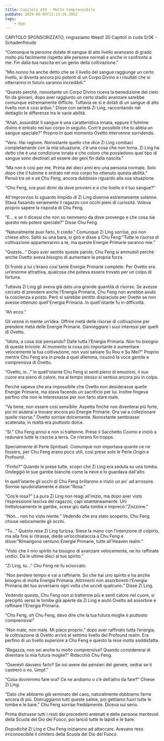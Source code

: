 ```yaml
---
title: Capitolo 429 - Molto Comprensibile
pubDate: 2024-06-09T11:13:16.395Z
tags:
    - mga
---
```

                
CAPITOLO SPONSORIZZATO, ringraziamo Weed!
30 Capitoli in coda 0/3€
-Schadenfreude


“Comunque le persone dotate di sangue di alto livello avanzano di grado molto più facilmente rispetto alle persone normali e anche in confronto a me. Fin dalla tua nascita eri un genio della coltivazione.”


“Mio nonno ha anche detto che se il livello del sangue raggiunge un certo livello, si diventa ancora più potenti di un Corpo Divino e i risultati che si otterranno in futuro saranno incredibili.”


“Questo perché, nonostante un Corpo Divino riceva la benedizione del cielo fin da giovani, dopo aver raggiunto un certo stadio avanzare sarebbe comunque estremamente difficile.
Tuttavia se si è dotati di un sangue di alto livello non è così arduo.” Disse con serietà Zi Ling, raccontando nel dettaglio le differenze tra le varie abilità.


“Ahah, assurdità! Il sangue è una caratteristica innata, eppure il fulmine divino è entrato nel tuo corpo in seguito. Com'è possibile che tu abbia un sangue speciale?” Proprio in quel momento Ovetto intervenne sorridendo.


“Vero. Hai ragione. Nonostante quello che dice Zi Ling combaci completamente con la mia situazione, c’è una cosa che non torna. Zi Ling ha detto che è una condizione innata e che coloro che possiedono quel tipo di sangue sono destinati ad essere dei geni fin dalla nascita.”


“Ma non è così per me. Prima dei dieci anni ero una persona normale. Solo dopo che il fulmine è entrato nel mio corpo ho ottenuto questa abilità.” Pensò tra sé e sé Chu Feng, ancora dubbioso riguardo alla sua situazione.


“Chu Feng, ora puoi dirmi da dove provieni e a che livello è il tuo sangue?”


All'improvviso lo sguardo limpido di Zi Ling divenne estremamente solenne. Stava fissando seriamente il ragazzo con occhi pieni di curiosità. Voleva proprio sapere la risposta di Chu Feng.


“E... e se ti dicessi che non so nemmeno da dove provengo e che cosa sia questo mio potere speciale?” Disse Chu Feng.


“Naturalmente puoi farlo, ti credo.” Comunque Zi Ling sorrise, poi non chiese altro. Saltò su una bara, si girò e disse a Chu Feng:”Tutte le risorse di coltivazione apparterranno a te, ma queste Energie Primarie saranno mie.”


“Questo...” Dopo aver sentito queste parole, Chu Feng si ammutolì perché anche Ovetto aveva bisogno di aumentare la propria forza.


Di fronte a lui c’erano così tante Energie Primarie complete. Per Ovetto era un’enorme attrattiva, qualcosa che poteva essere trovato per un colpo di fortuna.


Tuttavia Zi Ling gli aveva già dato una grande quantità di risorse. Se avesse cercato di prendere anche l’Energia Primaria, Chu Feng non avrebbe avuto la coscienza a posto. Però si sarebbe sentito dispiaciuto per Ovetto se non avesse ottenuto quell'Energia Primaria.
In quell'istante fu in difficoltà.


“Ah ecco.”


Gli venne in mente un’idea. Offrire metà delle risorse di coltivazione per prendere metà delle Energie Primarie. Danneggiare i suoi interessi per quelli di Ovetto.


“Idiota, a cosa stai pensando? Dalle tutta l’Energia Primaria. Non ho bisogno di queste briciole. Al momento la cosa più importante è aumentare velocemente la tua coltivazione, non vuoi salvare Su Rou e Su Mei?” Proprio mentre Chu Feng era in preda a quel dilemma, risuonò la voce gentile e comprensiva di Ovetto.


“Ovetto, io...” In quell'istante Chu Feng si sentì pieno di emozioni, il suo cuore era pieno di calore, ma al tempo stesso si sentiva ancora più in colpa.


Perché sapeva che era impossibile che Ovetto non desiderasse quelle Energie Primarie, ma stava facendo un sacrificio per lui. Inoltre fingeva perfino che non le interessasse per non farlo stare male.


“Va bene, non essere così sensibile. Aspetta finché non diventerai più forte, poi mi aiuterai a trovare ancora più Energie Primarie. Ora vai a collezionare quelle risorse.” Ovetto sorrise dolcemente. Nonostante sembrasse scatenata, in realtà era piuttosto dolce.


“Sì.” Chu Feng annuì e non si trattenne. Prese il Sacchetto Cosmo e iniziò a radunare tutte le risorse a terra. Ce n’erano fin troppe.


Specialmente di Perle Spirituali. Comunque non importava quante ce ne fossero, per Chu Feng erano poco utili, così prese solo le Perle Origin e Profound.


“Finito?” Quando le prese tutte, scoprì che Zi Ling era seduta su una tomba. Ondeggiò le sue gambe bianche come la neve e lo guardava dall'alto.


In quell'istante gli occhi di Chu Feng brillarono e iniziò un po' ad arrossire. Sorrise spudoratamente e disse:”Rosa.”


“Cos’è rosa?” La pura Zi Ling non reagì all’inizio, ma dopo aver visto l’espressione lasciva del ragazzo, capì istantaneamente.
Unì frettolosamente le gambe, scese giù dalla tomba e imprecò:”Zozzone.”


“Non… non ho visto niente.” Vedendo che era stato scoperto, Chu Feng chiuse velocemente gli occhi.


“Tu…” Questo rese Zi Ling furiosa. Stese la mano con l’intenzione di colpirlo, ma alla fine si ritrasse, diede un’occhiataccia a Chu Feng e disse:”Rimangono ventuno Energie Primarie, tutte all'Heaven realm.”


“Visto che il mio spirito ha bisogno di avanzare velocemente, ne ho raffinate undici. Dà le ultime dieci al tuo spirito.”


“Zi Ling, tu…” Chu Feng ne fu scioccato.


“Non perdere tempo e vai a raffinarle. So che hai uno spirito e ha anche bisogno di molta Energia Primaria. Altrimenti non assorbiresti l’Energia Primaria del tuo avversario ogni volta che uccidi qualcuno.” Disse Zi Ling.


Vedendo questo, Chu Feng non si trattenne più e sentì calore nel cuore, si precipitò verso le tombe già aperte da Zi Ling e aiutò Ovetto ad assorbire e raffinare l’Energia Primaria.


“Chu Feng, oh Chu Feng, devo dire che la tua futura moglie è piuttosto comprensiva!”


“Non male, non male. Mi piace proprio.” dopo aver raffinato tutta l’energia, la coltivazione di Ovetto arrivò al settimo livello del Profound realm. Era perfino di un livello superiore a Chu Feng e questo la rese molto soddisfatta.


“Ragazza, non sei anche tu molto comprensiva? Quando considererai di diventare la mia futura moglie?” Ridacchiò Chu Feng.


“Oseresti davvero farlo? Se osi avere dei pensieri del genere, vedrai se ti castrerò o no. Umpf.”


“Cosa dovremmo fare ora? Ce ne andiamo o c’è dell’altro da fare?” Chiese Zi Ling.


“Dato che abbiamo già seminato del caos, naturalmente dobbiamo farne ancora di più. Distruggiamo tutti queste salme, poi gettiamo fuori tutte le tombe e le bare.” Chu Feng sorrise freddamente. Diceva sul serio.


Prima distrusse tutti i resti dei precedenti antenati e delle persone meritevoli della Scuola del Dio del Fuoco, poi lanciò tutte le lapidi e le bare.


Dopodiché Zi Ling e Chu Feng iniziarono ad attaccare. Avevano reso irriconoscibile il cimitero della Scuola del Dio del Fuoco.



